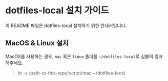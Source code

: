 # dotfiles-local 설치 가이드

이 README 파일은 dotfiles-local 설치하기 위한 안내서입니다.

## MacOS & Linux 설치

MacOS를 사용하는 경우, `mac` 혹은 `linux` 폴더를 `~/dotfiles-local`로 심볼릭 링크해주세요.

> ln -s /path-to-this-repo/script/mac ~/dotfiles-local
